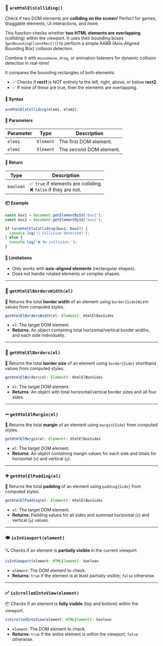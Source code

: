 ### 🚀 `areHtmlElsColliding()`

Check if two DOM elements are **colliding on the screen**! Perfect for games, draggable elements, UI interactions, and more.

This function checks whether **two HTML elements are overlapping** (colliding) within the viewport. It uses their bounding boxes (`getBoundingClientRect()`) to perform a simple AABB (Axis-Aligned Bounding Box) collision detection.

Combine it with `mousemove`, `drag`, or animation listeners for dynamic collision detection in real-time!

It compares the bounding rectangles of both elements:

* ✅ Checks if **rect1** is NOT entirely to the left, right, above, or below **rect2**.
* ✅ If none of these are true, then the elements are overlapping.

#### 🧠 Syntax

```javascript
areHtmlElsColliding(elem1, elem2);
```

#### 🎯 Parameters

| Parameter | Type      | Description             |
| --------- | --------- | ----------------------- |
| `elem1`   | `Element` | The first DOM element.  |
| `elem2`   | `Element` | The second DOM element. |

#### 🔁 Return

| Type      | Description                                                        |
| --------- | ------------------------------------------------------------------ |
| `boolean` | ✅ `true` if elements are colliding. <br>❌ `false` if they are not. |

#### 📦 Example

```javascript
const box1 = document.getElementById('box1');
const box2 = document.getElementById('box2');

if (areHtmlElsColliding(box1, box2)) {
  console.log('🎯 Collision detected!');
} else {
  console.log('❌ No collision.');
}
```

#### 🚧 Limitations

* Only works with **axis-aligned elements** (rectangular shapes).
* Does not handle rotated elements or complex shapes.

---

### 🔲 `getHtmlElBordersWidth(el)`

📏 Returns the total **border width** of an element using `border{Side}Width` values from computed styles.

```js
getHtmlElBordersWidth(el: Element): HtmlElBoxSides
```

* `el`: The target DOM element.
* **Returns**: An object containing total horizontal/vertical border widths, and each side individually.

---

### 🔳 `getHtmlElBorders(el)`

📐 Returns the total **border size** of an element using `border{Side}` shorthand values from computed styles.

```js
getHtmlElBorders(el: Element): HtmlElBoxSides
```

* `el`: The target DOM element.
* **Returns**: An object with total horizontal/vertical border sizes and all four sides.

---

### ➖ `getHtmlElMargin(el)`

📏 Returns the total **margin** of an element using `margin{Side}` from computed styles.

```js
getHtmlElMargin(el: Element): HtmlElBoxSides
```

* `el`: The target DOM element.
* **Returns**: An object containing margin values for each side and totals for horizontal (`x`) and vertical (`y`).

---

### ➕ `getHtmlElPadding(el)`

🧩 Returns the total **padding** of an element using `padding{Side}` from computed styles.

```js
getHtmlElPadding(el: Element): HtmlElBoxSides
```

* `el`: The target DOM element.
* **Returns**: Padding values for all sides and summed horizontal (`x`) and vertical (`y`) values.

---

### 👁️ `isInViewport(element)`

🔍 Checks if an element is **partially visible** in the current viewport.

```js
isInViewport(element: HTMLElement): boolean
```

* `element`: The DOM element to check.
* **Returns**: `true` if the element is at least partially visible; `false` otherwise.

---

### ✅ `isScrolledIntoView(element)`

📦 Checks if an element is **fully visible** (top and bottom) within the viewport.

```js
isScrolledIntoView(element: HTMLElement): boolean
```

* `element`: The DOM element to check.
* **Returns**: `true` if the entire element is within the viewport; `false` otherwise.
